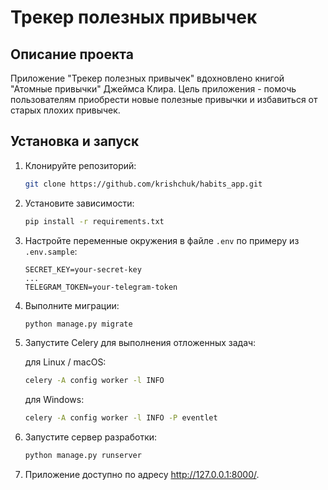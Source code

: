 # Трекер полезных привычек

## Описание проекта

Приложение "Трекер полезных привычек" вдохновлено книгой "Атомные привычки" Джеймса Клира.
Цель приложения - помочь пользователям приобрести новые полезные привычки и избавиться от старых плохих привычек.

## Установка и запуск

1. Клонируйте репозиторий:

    ```bash
    git clone https://github.com/krishchuk/habits_app.git
    ```

2. Установите зависимости:

    ```bash
    pip install -r requirements.txt
    ```

3. Настройте переменные окружения в файле `.env` по примеру из `.env.sample`:

    ```
    SECRET_KEY=your-secret-key
    ...
    TELEGRAM_TOKEN=your-telegram-token
    ```

4. Выполните миграции:

    ```bash
    python manage.py migrate
    ```

5. Запустите Celery для выполнения отложенных задач:

    для Linux / macOS:

    ```bash
    celery -A config worker -l INFO
    ```
   для Windows:
   
    ```bash
    celery -A config worker -l INFO -P eventlet
    ```

6. Запустите сервер разработки:

    ```bash
    python manage.py runserver
    ```

7. Приложение доступно по адресу http://127.0.0.1:8000/.